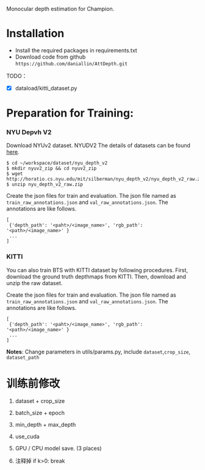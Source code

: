 Monocular depth estimation for Champion.

# Installation

- Install the required packages in requirements.txt
- Download code from github `https://github.com/daniallin/AttDepth.git`




TODO：

-[x] dataload/kitti_dataset.py


# Preparation for Training:

### NYU Depvh V2

Download NYUv2 dataset. NYUDV2 The details of datasets can be found [here](https://cloudstor.aarnet.edu.au/plus/s/G2ckXCJX3pvrzRU). 

```
$ cd ~/workspace/dataset/nyu_depth_v2
$ mkdir nyuv2_zip && cd nyuv2_zip
$ wget http://horatio.cs.nyu.edu/mit/silberman/nyu_depth_v2/nyu_depth_v2_raw.zip
$ unzip nyu_depth_v2_raw.zip
```

Create the json files for train and evaluation. The json file named as `train_raw_annotations.json` and `val_raw_annotations.json`. The annotations are like follows.

```
[
 {'depth_path': '<paht>/<image_name>', 'rgb_path': '<path>/<image_name>' }
 ...
]
```


### KITTI

You can also train BTS with KITTI dataset by following procedures. First, download the ground truth depthmaps from KITTI. Then, download and unzip the raw dataset.


Create the json files for train and evaluation. The json file named as `train_raw_annotations.json` and `val_raw_annotations.json`. The annotations are like follows.

```
[
 {'depth_path': '<paht>/<image_name>', 'rgb_path': '<path>/<image_name>' }
 ...
]
```

**Notes**: Change parameters in utils/params.py, include `dataset`,`crop_size`, `dataset_path`


# 训练前修改
1. dataset + crop_size
2. batch_size + epoch
3. min_depth + max_depth
3. use_cuda
4. GPU / CPU model save. (3 places)

5. 注释掉 if k>0: break


